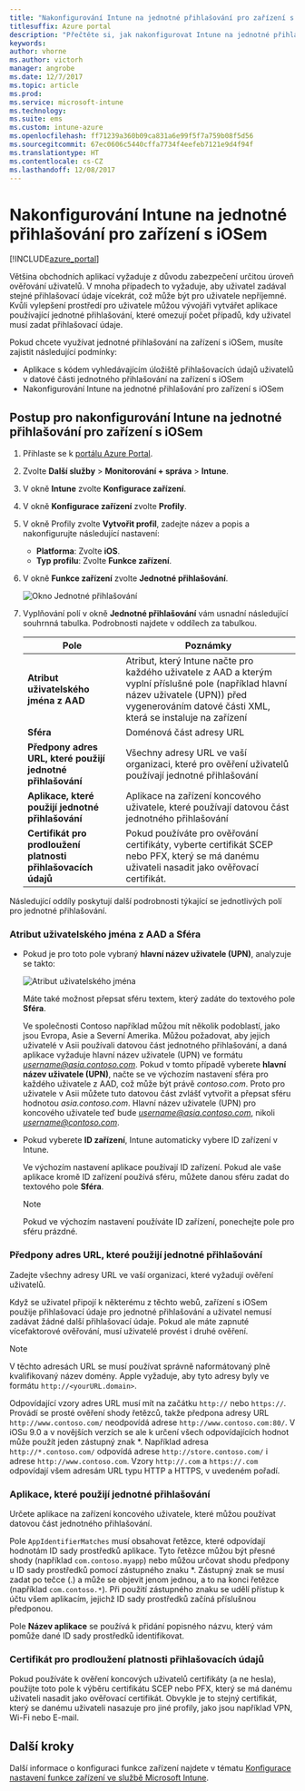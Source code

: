 ```yaml
---
title: "Nakonfigurování Intune na jednotné přihlašování pro zařízení s iOSem"
titlesuffix: Azure portal
description: "Přečtěte si, jak nakonfigurovat Intune na jednotné přihlašování pro zařízení s iOSem."
keywords: 
author: vhorne
ms.author: victorh
manager: angrobe
ms.date: 12/7/2017
ms.topic: article
ms.prod: 
ms.service: microsoft-intune
ms.technology: 
ms.suite: ems
ms.custom: intune-azure
ms.openlocfilehash: ff71239a360b09ca831a6e99f5f7a759b08f5d56
ms.sourcegitcommit: 67ec0606c5440cffa7734f4eefeb7121e9d4f94f
ms.translationtype: HT
ms.contentlocale: cs-CZ
ms.lasthandoff: 12/08/2017
---
```

# <a name="configure-intune-for-ios-device-single-sign-on"></a>Nakonfigurování Intune na jednotné přihlašování pro zařízení s iOSem

[!INCLUDE[azure_portal](./includes/azure_portal.md)]

Většina obchodních aplikací vyžaduje z důvodu zabezpečení určitou úroveň ověřování uživatelů. V mnoha případech to vyžaduje, aby uživatel zadával stejné přihlašovací údaje vícekrát, což může být pro uživatele nepříjemné. Kvůli vylepšení prostředí pro uživatele můžou vývojáři vytvářet aplikace používající jednotné přihlašování, které omezují počet případů, kdy uživatel musí zadat přihlašovací údaje.

Pokud chcete využívat jednotné přihlašování na zařízení s iOSem, musíte zajistit následující podmínky:

- Aplikace s kódem vyhledávajícím úložiště přihlašovacích údajů uživatelů v datové části jednotného přihlašování na zařízení s iOSem
- Nakonfigurování Intune na jednotné přihlašování pro zařízení s iOSem

## <a name="to-configure-intune-for-ios-device-single-sign-on"></a>Postup pro nakonfigurování Intune na jednotné přihlašování pro zařízení s iOSem


1. Přihlaste se k [portálu Azure Portal](https://portal.azure.com).
2. Zvolte **Další služby** > **Monitorování + správa** > **Intune**.
3. V okně **Intune** zvolte **Konfigurace zařízení**.
2. V okně **Konfigurace zařízení** zvolte **Profily**.
3. V okně Profily zvolte **Vytvořit profil**, zadejte název a popis a nakonfigurujte následující nastavení:
   - **Platforma**: Zvolte **iOS**. 
   - **Typ profilu**: Zvolte **Funkce zařízení**.
4. V okně **Funkce zařízení** zvolte **Jednotné přihlašování**.

   ![Okno Jednotné přihlašování](./media/sso-blade.png)

2. Vyplňování polí v okně **Jednotné přihlašování** vám usnadní následující souhrnná tabulka. Podrobnosti najdete v oddílech za tabulkou.
   
   |Pole  |Poznámky|
   |---------|---------|
   |**Atribut uživatelského jména z AAD**|Atribut, který Intune načte pro každého uživatele z AAD a kterým vyplní příslušné pole (například hlavní název uživatele (UPN)) před vygenerováním datové části XML, která se instaluje na zařízení|
   |**Sféra**|Doménová část adresy URL|
   |**Předpony adres URL, které použijí jednotné přihlašování**|Všechny adresy URL ve vaší organizaci, které pro ověření uživatelů používají jednotné přihlašování|
   |**Aplikace, které použijí jednotné přihlašování**|Aplikace na zařízení koncového uživatele, které používají datovou část jednotného přihlašování|
   |**Certifikát pro prodloužení platnosti přihlašovacích údajů**|Pokud používáte pro ověřování certifikáty, vyberte certifikát SCEP nebo PFX, který se má danému uživateli nasadit jako ověřovací certifikát.|

Následující oddíly poskytují další podrobnosti týkající se jednotlivých polí pro jednotné přihlašování.

### <a name="username-attribute-from-aad-and-realm"></a>Atribut uživatelského jména z AAD a Sféra

- Pokud je pro toto pole vybraný **hlavní název uživatele (UPN)**, analyzuje se takto:

   ![Atribut uživatelského jména](media/User-name-attribute.png)

   Máte také možnost přepsat sféru textem, který zadáte do textového pole **Sféra**.

   Ve společnosti Contoso například můžou mít několik podoblastí, jako jsou Evropa, Asie a Severní Amerika. Můžou požadovat, aby jejich uživatelé v Asii používali datovou část jednotného přihlašování, a daná aplikace vyžaduje hlavní název uživatele (UPN) ve formátu *username@asia.contoso.com*. Pokud v tomto případě vyberete **hlavní název uživatele (UPN)**, načte se ve výchozím nastavení sféra pro každého uživatele z AAD, což může být právě *contoso.com*. Proto pro uživatele v Asii můžete tuto datovou část zvlášť vytvořit a přepsat sféru hodnotou *asia.contoso.com*. Hlavní název uživatele (UPN) pro koncového uživatele teď bude *username@asia.contoso.com*, nikoli *username@contoso.com*.

- Pokud vyberete **ID zařízení**, Intune automaticky vybere ID zařízení v Intune.

   Ve výchozím nastavení aplikace používají ID zařízení. Pokud ale vaše aplikace kromě ID zařízení používá sféru, můžete danou sféru zadat do textového pole **Sféra**.

   > [!NOTE]
   > Pokud ve výchozím nastavení používáte ID zařízení, ponechejte pole pro sféru prázdné.

### <a name="url-prefixes-that-will-use-single-sign-on"></a>Předpony adres URL, které použijí jednotné přihlašování

Zadejte všechny adresy URL ve vaší organizaci, které vyžadují ověření uživatelů.

Když se uživatel připojí k některému z těchto webů, zařízení s iOSem použije přihlašovací údaje pro jednotné přihlašování a uživatel nemusí zadávat žádné další přihlašovací údaje. Pokud ale máte zapnuté vícefaktorové ověřování, musí uživatelé provést i druhé ověření.

> [!NOTE]
> V těchto adresách URL se musí používat správně naformátovaný plně kvalifikovaný název domény. Apple vyžaduje, aby tyto adresy byly ve formátu `http://<yourURL.domain>`.

Odpovídající vzory adres URL musí mít na začátku `http://` nebo `https://`. Provádí se prosté ověření shody řetězců, takže předpona adresy URL `http://www.contoso.com/` neodpovídá adrese `http://www.contoso.com:80/`. V iOSu 9.0 a v novějších verzích se ale k určení všech odpovídajících hodnot může použít jeden zástupný znak *. Například adresa `http://*.contoso.com/` odpovídá adrese `http://store.contoso.com/` i adrese `http://www.contoso.com`.
Vzory `http://.com` a `https://.com` odpovídají všem adresám URL typu HTTP a HTTPS, v uvedeném pořadí.

### <a name="apps-that-will-use-single-sign-on"></a>Aplikace, které použijí jednotné přihlašování

Určete aplikace na zařízení koncového uživatele, které můžou používat datovou část jednotného přihlašování.

Pole `AppIdentifierMatches` musí obsahovat řetězce, které odpovídají hodnotám ID sady prostředků aplikace. Tyto řetězce můžou být přesné shody (například `com.contoso.myapp`) nebo můžou určovat shodu předpony u ID sady prostředků pomocí zástupného znaku *. Zástupný znak se musí zadat po tečce (.) a může se objevit jenom jednou, a to na konci řetězce (například `com.contoso.*`). Při použití zástupného znaku se udělí přístup k účtu všem aplikacím, jejichž ID sady prostředků začíná příslušnou předponou.

Pole **Název aplikace** se používá k přidání popisného názvu, který vám pomůže dané ID sady prostředků identifikovat.

### <a name="credential-renewal-certificate"></a>Certifikát pro prodloužení platnosti přihlašovacích údajů

Pokud používáte k ověření koncových uživatelů certifikáty (a ne hesla), použijte toto pole k výběru certifikátu SCEP nebo PFX, který se má danému uživateli nasadit jako ověřovací certifikát. Obvykle je to stejný certifikát, který se danému uživateli nasazuje pro jiné profily, jako jsou například VPN, Wi-Fi nebo E-mail.

## <a name="next-steps"></a>Další kroky

Další informace o konfiguraci funkce zařízení najdete v tématu [Konfigurace nastavení funkce zařízení ve službě Microsoft Intune](device-features-configure.md).